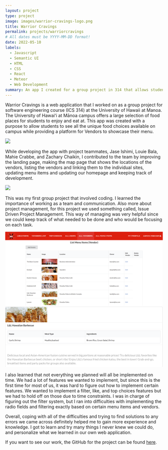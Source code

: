 ```yaml
---
layout: project
type: project
image: images/warrior-cravings-logo.png
title: Warrior Cravings
permalink: projects/warriorcravings
# All dates must be YYYY-MM-DD format!
date: 2022-05-10
labels:
  - Javascript
  - Semantic UI
  - HTML
  - CSS
  - React
  - Meteor
  - Web Development
summary: An app I created for a group project in 314 that allows students to see the food vendors and menu items available on campus. 
---
```


Warrior Cravings is a web application that I worked on as a group project for software engineering course (ICS 314) at the University of Hawaii at Manoa. The University of Hawaiʻi at Mānoa campus offers a large selection of food places for students to enjoy and eat at. This app was created with a purpose to allow students to see all the unique food choices available on campus while providing a platform for Vendors to showcase their menu. 

<img class="ui fluid rounded image" src="../images/landing-page-new.png">

While developing the app with project teammates, Jase Ishimi, Louie Bala, Mahie Crabbe, and Zachary Chaikin, I contributed to the team by improving the landing page, making the map page that shows the locations of the vendors, listing the vendors and linking them to the individual sites, updating menu items and updating our homepage and keeping track of development.

<img class="ui fluid rounded image" src="../images/locations-new.png">

This was my first group project that involved coding. I learned the importance of working as a team and communication. Also more about project management, for this project we used something called, Issue Driven Project Management. This way of managing was very helpful since we could keep track of what needed to be done and who would be focusing on each task. 

<img class="ui fluid rounded image" src="../images/all-vendors.png">

<img class="ui fluid rounded image" src="../images/vendor-card.png">

I also learned that not everything we planned will all be implemented on time. We had a lot of features we wanted to implement, but since this is the first time for most of us, it was hard to figure out how to implement certain features. We wanted to implement a filter, like, and top choices features but we had to hold off on those due to time constraints. I was in charge of figuring out the filter system, but I ran into difficulties with implementing the radio fields and filtering exactly based on certain menu items and vendors. 

Overall, coping with all of the difficulties and trying to find solutions to any errors we came across definitely helped me to gain more experience and knowledge. I got to learn and try many things I never knew we could do, and personalize what we learned in our own web application. 

If you want to see our work, the GitHub for the project can be found <a href="https://warrior-cravings.github.io/">here</a>.
